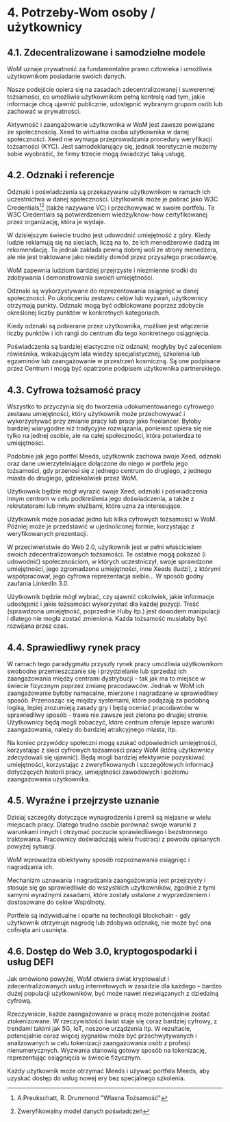 # 4. Potrzeby-Wom osoby / użytkownicy

## 4.1. Zdecentralizowane i samodzielne modele

WoM uznaje prywatność za fundamentalne prawo człowieka i umożliwia użytkownikom posiadanie swoich danych.

Nasze podejście opiera się na zasadach zdecentralizowanej i suwerennej tożsamości, co umożliwia użytkownikom pełną kontrolę nad tym, jakie informacje chcą ujawnić publicznie, udostępnić wybranym grupom osób lub zachować w prywatności.

Aktywność i zaangażowanie użytkownika w WoM jest zawsze powiązane ze społecznością. Xeed to wirtualna osoba użytkownika w danej społeczności. Xeed nie wymaga przeprowadzania procedury weryfikacji tożsamości (KYC). Jest samodeklarujący się, jednak teoretycznie możemy sobie wyobrazić, że firmy trzecie mogą świadczyć taką usługę.

## 4.2. Odznaki i referencje

Odznaki i poświadczenia są przekazywane użytkownikom w ramach ich uczestnictwa w danej społeczności. Użytkownik może je pobrać jako W3C Credentials[^7][^8] (także nazywane VC) i przechowywać w swoim portfelu. Te W3C Credentials są potwierdzeniem wiedzy/know-how certyfikowanej przez organizację, która je wydaje.

W dzisiejszym świecie trudno jest udowodnić umiejętność z góry. Kiedy ludzie reklamują się na sieciach, liczą na to, że ich menedżerowie dadzą im rekomendację. To jednak zakłada pewną dobrej woli ze strony menedżera, ale nie jest traktowane jako niezbity dowód przez przyszłego pracodawcę.

WoM zapewnia ludziom bardziej przejrzyste i niezmienne środki do zdobywania i demonstrowania swoich umiejętności.

Odznaki są wykorzystywane do reprezentowania osiągnięć w danej społeczności. Po ukończeniu zestawu celów lub wyzwań, użytkownicy otrzymają punkty. Odznaki mogą być odblokowane poprzez zdobycie określonej liczby punktów w konkretnych kategoriach.

Kiedy odznaki są pobierane przez użytkownika, możliwe jest włączenie liczby punktów i ich rangi do centrum dla tego konkretnego osiągnięcia.

Poświadczenia są bardziej elastyczne niż odznaki; mogłyby być zaleceniem rówieśnika, wskazującym lata wiedzy specjalistycznej, szkolenia lub egzaminów lub zaangażowanie w przestrzeń kosmiczną. Są one podpisane przez Centrum i mogą być opatrzone podpisem użytkownika partnerskiego.

## 4.3. Cyfrowa tożsamość pracy

Wszystko to przyczynia się do tworzenia udokumentowanego cyfrowego zestawu umiejętności, który użytkownik może przechowywać i wykorzystywać przy zmianie pracy lub pracy jako freelancer. Byłoby bardziej wiarygodne niż tradycyjne rozwiązania, ponieważ opiera się nie tylko na jednej osobie, ale na całej społeczności, która potwierdza te umiejętności.

Podobnie jak jego portfel Meeds, użytkownik zachowa swoje Xeed, odznaki oraz dane uwierzytelniające dołączone do niego w portfelu jego tożsamości, gdy przenosi się z jednego centrum do drugiego, z jednego miasta do drugiego, gdziekolwiek przez WoM.

Użytkownik będzie mógł wyrazić swoje Xeed, odznaki i poświadczenia innym centrom w celu podkreślenia jego doświadczenia, a także z rekrutatorami lub innymi służbami, które uzna za interesujące.

Użytkownik może posiadać jedno lub kilka cyfrowych tożsamości w WoM. Później może je przedstawić w ujednoliconej formie, korzystając z weryfikowanych prezentacji.

W przeciwieństwie do Web 2.0, użytkownik jest w pełni właścicielem swoich zdecentralizowanych tożsamości. Te ostatnie mogą pokazać (i udowodnić) społecznościom, w których uczestniczył, swoje sprawdzone umiejętności, jego zgromadzone umiejętności, inne Xeeds (ludzi), z którymi współpracował, jego cyfrowa reprezentacja siebie... W sposób godny zaufania LinkedIn 3.0.

Użytkownik będzie mógł wybrać, czy ujawnić cokolwiek, jakie informacje udostępnić i jakie tożsamości wykorzystać dla każdej pozycji. Treść (sprawdzona umiejętność, poprzednie Huby itp.) jest dowodem manipulacji i dlatego nie mogła zostać zmieniona. Każda tożsamość musiałaby być rozwijana przez czas.

## 4.4. Sprawiedliwy rynek pracy

W ramach tego paradygmatu przyszły rynek pracy umożliwia użytkownikom swobodne przemieszczanie się i przydzielanie lub sprzedaż ich zaangażowania między centrami dystrybucji – tak jak ma to miejsce w świecie fizycznym poprzez zmianę pracodawców. Jednak w WoM ich zaangażowanie byłoby namacalne, mierzone i nagradzane w sprawiedliwy sposób. Przenosząc się między systemami, które podążają za podobną logiką, lepiej zrozumieją zasady gry i będą oceniać pracodawców w sprawiedliwy sposób - trawa nie zawsze jest zielona po drugiej stronie. Użytkownicy będą mogli zobaczyć, które centrum oferuje lepsze warunki zaangażowania, należy do bardziej atrakcyjnego miasta, itp.

Na koniec przywódcy społeczni mogą szukać odpowiednich umiejętności, korzystając z sieci cyfrowych tożsamości pracy WoM (którą użytkownicy zdecydowali się ujawnić). Będą mogli bardziej efektywnie pozyskiwać umiejętności, korzystając z zweryfikowanych i szczegółowych informacji dotyczących historii pracy, umiejętności zawodowych i poziomu zaangażowania użytkownika.

## 4.5. Wyraźne i przejrzyste uznanie

Dzisiaj szczegóły dotyczące wynagrodzenia i premii są niejasne w wielu miejscach pracy. Dlatego trudno osobie porównać swoje warunki z warunkami innych i otrzymać poczucie sprawiedliwego i bezstronnego traktowania. Pracownicy doświadczają wielu frustracji z powodu opisanych powyżej sytuacji.

WoM wprowadza obiektywny sposób rozpoznawania osiągnięć i nagradzania ich.

Mechanizm uznawania i nagradzania zaangażowania jest przejrzysty i stosuje się go sprawiedliwie do wszystkich użytkowników, zgodnie z tymi samymi wyraźnymi zasadami, które zostały ustalone z wyprzedzeniem i dostosowane do celów Wspólnoty.

Portfele są indywidualne i oparte na technologii blockchain - gdy użytkownik otrzymuje nagrodę lub zdobywa odznakę, nie może być ona cofnięta ani usunięta.

## 4.6. Dostęp do Web 3.0, kryptogospodarki i usług DEFI

Jak omówiono powyżej, WoM otwiera świat kryptowalut i zdecentralizowanych usług internetowych w zasadzie dla każdego – bardzo dużej populacji użytkowników, być może nawet niezwiązanych z dziedziną cyfrową.

Rzeczywiście, każde zaangażowanie w pracę może potencjalnie zostać ztokenizowane. W rzeczywistości świat staje się coraz bardziej cyfrowy, z trendami takimi jak 5G, IoT, noszone urządzenia itp. W rezultacie, potencjalnie coraz więcej sygnałów może być przechwytywanych i analizowanych w celu tokenizacji zaangażowania osób z profesji nienumerycznych. Wyzwania stanowią gotowy sposób na tokenizację, reprezentując osiągnięcia w świecie fizycznym.

Każdy użytkownik może otrzymać Meeds i używać portfela Meeds, aby uzyskać dostęp do usług nowej ery bez specjalnego szkolenia.

[^7]: A.Preukschatt, R. Drummond "Własna Tożsamość"
[^8]: Zweryfikowalny model danych poświadczeń
